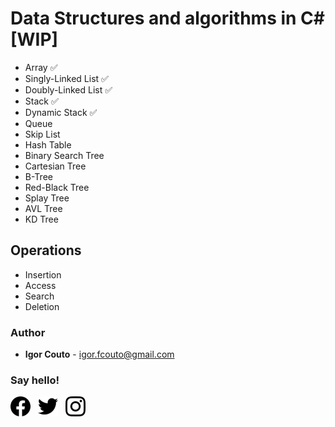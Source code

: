 # Data Structures and algorithms  in C# [WIP]

- Array	✅
- Singly-Linked List ✅
- Doubly-Linked List ✅
- Stack ✅
- Dynamic Stack ✅
- Queue
- Skip List
- Hash Table
- Binary Search Tree
- Cartesian Tree
- B-Tree
- Red-Black Tree
- Splay Tree
- AVL Tree
- KD Tree

## Operations

- Insertion
- Access
- Search
- Deletion

### Author

- **Igor Couto** - [igor.fcouto@gmail.com](mailto:igor.fcouto@gmail.com)

### Say hello!

<a href="https://www.facebook.com/igor.couto/" target="_blank"><img height="32" width="32" src="https://raw.githubusercontent.com/igor-couto/images/main/social-icons/facebook.svg" /></a> &nbsp;&nbsp;<a href="https://twitter.com/igr_couto" target="_blank"><img height="32" width="32" src="https://raw.githubusercontent.com/igor-couto/images/main/social-icons/twitter.svg" /></a> &nbsp;&nbsp;<a href="https://www.instagram.com/igor.fcouto/" target="_blank"><img height="32" width="32" src="https://raw.githubusercontent.com/igor-couto/images/main/social-icons/instagram.svg" /></a>